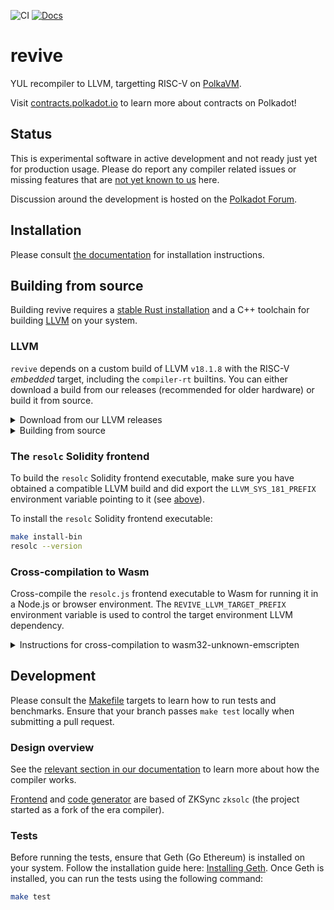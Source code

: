 ![CI](https://github.com/paritytech/revive/actions/workflows/test.yml/badge.svg)
[![Docs](https://img.shields.io/badge/Docs-contracts.polkadot.io-brightgreen.svg)](https://contracts.polkadot.io/revive_compiler/)

# revive

YUL recompiler to LLVM, targetting RISC-V on [PolkaVM](https://github.com/koute/polkavm).

Visit [contracts.polkadot.io](https://contracts.polkadot.io) to learn more about contracts on Polkadot!

## Status

This is experimental software in active development and not ready just yet for production usage. Please do report any compiler related issues or missing features that are [not yet known to us](https://contracts.polkadot.io/known_issues/) here.

Discussion around the development is hosted on the [Polkadot Forum](https://forum.polkadot.network/t/contracts-update-solidity-on-polkavm/6949#a-new-solidity-compiler-1).

## Installation
Please consult [the documentation](https://contracts.polkadot.io/revive_compiler/installation) for installation instructions.

## Building from source

Building revive requires a [stable Rust installation](https://rustup.rs/) and a C++ toolchain for building [LLVM](https://github.com/llvm/llvm-project) on your system.

### LLVM

`revive` depends on a custom build of LLVM `v18.1.8` with the RISC-V _embedded_ target, including the `compiler-rt` builtins. You can either download a build from our releases (recommended for older hardware) or build it from source.

<details>
  <summary>Download from our LLVM releases</summary>

Download the [latest LLVM build](https://github.com/paritytech/revive/releases?q=LLVM+binaries+release&expanded=true) from our releases.

> **MacOS** users need to clear the `downloaded` attribute from all binaries after extracting the archive:
> ```sh
> xattr -rc </path/to/the/extracted/archive>/target-llvm/gnu/target-final/bin/*
> ```

After extracting the archive, point `$LLVM_SYS_181_PREFIX` to it:
```sh
export LLVM_SYS_181_PREFIX=</path/to/the/extracted/archive>/target-llvm/gnu/target-final
```

</details>

<details>
  <summary>Building from source</summary>

 Use the provided [revive-llvm](crates/llvm-builder/README.md) utility to compile a compatible LLVM build locally and point `$LLVM_SYS_181_PREFIX` to the installation afterwards.

The `Makefile` provides a shortcut target to obtain a compatible LLVM build:

```sh
make install-llvm
export LLVM_SYS_181_PREFIX=${PWD}/target-llvm/gnu/target-final
```

</details>

### The `resolc` Solidity frontend

To build the `resolc` Solidity frontend executable, make sure you have obtained a compatible LLVM build and did export the `LLVM_SYS_181_PREFIX` environment variable pointing to it (see [above](#LLVM)).

To install the `resolc` Solidity frontend executable:

```sh
make install-bin
resolc --version
```

### Cross-compilation to Wasm

Cross-compile the `resolc.js` frontend executable to Wasm for running it in a Node.js or browser environment. The `REVIVE_LLVM_TARGET_PREFIX` environment variable is used to control the target environment LLVM dependency.

<details>
  <summary>Instructions for cross-compilation to wasm32-unknown-emscripten</summary>

```sh
# Build the host LLVM dependency with PolkaVM target support
make install-llvm
export LLVM_SYS_181_PREFIX=${PWD}/target-llvm/gnu/target-final

# Build the target LLVM dependency with PolkaVM target support
revive-llvm --target-env emscripten clone
source emsdk/emsdk_env.sh
revive-llvm --target-env emscripten build --llvm-projects lld
export REVIVE_LLVM_TARGET_PREFIX=${PWD}/target-llvm/emscripten/target-final

# Build the resolc frontend executable
make install-wasm
make test-wasm
```

</details>

## Development

Please consult the [Makefile](Makefile) targets to learn how to run tests and benchmarks. 
Ensure that your branch passes `make test` locally when submitting a pull request.

### Design overview
See the [relevant section in our documentation](https://contracts.polkadot.io/revive_compiler/architecture) to learn more about how the compiler works. 

[Frontend](https://github.com/matter-labs/era-compiler-solidity) and [code generator](https://github.com/matter-labs/era-compiler-llvm-context) are based of ZKSync `zksolc` (the project started as a fork of the era compiler).

### Tests

Before running the tests, ensure that Geth (Go Ethereum) is installed on your system. Follow the installation guide here: [Installing Geth](https://geth.ethereum.org/docs/getting-started/installing-geth).
Once Geth is installed, you can run the tests using the following command:

```sh
make test
```
